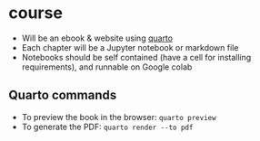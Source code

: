 # course
- Will be an ebook & website using [quarto](https://quarto.org/docs/books/)
- Each chapter will be a Jupyter notebook or markdown file
- Notebooks should be self contained (have a cell for installing requirements), and runnable on Google colab

## Quarto commands
- To preview the book in the browser: `quarto preview`
- To generate the PDF: `quarto render --to pdf`